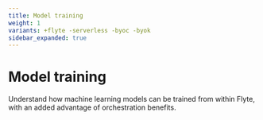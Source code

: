 ```yaml
---
title: Model training
weight: 1
variants: +flyte -serverless -byoc -byok
sidebar_expanded: true
---
```


# Model training

Understand how machine learning models can be trained from within Flyte, with an added advantage of orchestration benefits.
